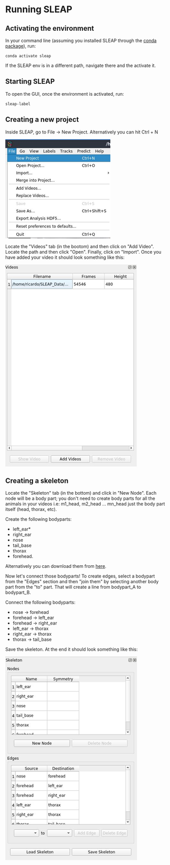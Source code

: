 # Running SLEAP

## Activating the environment

In your command line (assuming you installed SLEAP through the [conda package](https://github.com/rdiazrincon/SLEAP_workshop/blob/master/Instructions.md#from-a-conda-package-recommended-method)), run:

~~~
conda activate sleap
~~~

If the SLEAP env is in a different path, navigate there and the activate it.

## Starting SLEAP

To open the GUI, once the environment is activated, run:
~~~
sleap-label
~~~

## Creating a new project

Inside SLEAP, go to File -> New Project. Alternatively you can hit Ctrl + N

![New Project](Images/01.jpg)

Locate the "Videos" tab (in the bootom) and then click on "Add Video". Locate the path and then click "Open". Finally, click on "Import". Once you have added your video it should look something like this:

![Video added](Images/02.jpg)

## Creating a skeleton

Locate the "Skeleton" tab (in the bottom) and click in "New Node". Each node will be a body part; you don't need to create body parts for all the animals in your videos i.e: m1_head, m2_head ... mn_head just the body part itself (head, thorax, etc). 

Create the following bodyparts: 

* left_ear*
* right_ear
* nose
* tail_base 
* thorax 
* forehead. 

Alternatively you can download them from [here](https://github.com/rdiazrincon/SLEAP_Data/blob/master/skeletons/skeleton_instances.json).

Now let's connect those bodyparts! To create edges, select a bodypart from the "Edges" section and then "join them" by selecting another body part from the "to" part. That will create a line from bodypart_A to bodypart_B.

Connect the following bodyparts:

* nose -> forehead
* forehead -> left_ear
* forehead -> right_ear
* left_ear -> thorax
* right_ear -> thorax
* thorax -> tail_base

Save the skeleton. At the end it should look something like this:

![Skeleton](Images/03.jpg)

